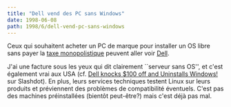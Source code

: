```yaml
---
title: "Dell vend des PC sans Windows"
date: 1998-06-08
path: 1998/6/dell-vend-pc-sans-windows
---
```


<P>
Ceux qui souhaitent acheter un PC de marque pour installer un OS libre
sans payer la <A HREF="http://www.mmedium.com/dossiers/piege/">taxe
monopolistique</A> peuvent aller voir <A HREF="http://www.dell.fr/">Dell</A>.
</P>

<P>
J'ai une facture sous les yeux qui dit clairement
``serveur sans OS'', et c'est également vrai aux USA (cf. <A HREF="http://slashdot.org/articles/980606138248.shtml">Dell knocks $100
off and Uninstalls Windows!</A> sur Slashdot).
En plus, leurs services techniques testent Linux sur leurs produits et
préviennent des problèmes de compatibilité éventuels. C'est pas des
machines préinstallées (bientôt peut-être?) mais c'est déjà pas mal.
</P>


